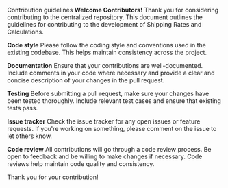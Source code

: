 Contribution guidelines
**Welcome Contributors!**
Thank you for considering contributing to the centralized repository. This document outlines the guidelines for contributing to the development of Shipping Rates and Calculations.

**Code style**
Please follow the coding style and conventions used in the existing codebase. This helps maintain consistency across the project.

**Documentation**
Ensure that your contributions are well-documented. Include comments in your code where necessary and provide a clear and concise description of your changes in the pull request.

**Testing**
Before submitting a pull request, make sure your changes have been tested thoroughly. Include relevant test cases and ensure that existing tests pass.

**Issue tracker**
Check the issue tracker for any open issues or feature requests. If you're working on something, please comment on the issue to let others know.

**Code review**
All contributions will go through a code review process. Be open to feedback and be willing to make changes if necessary. Code reviews help maintain code quality and consistency.

Thank you for your contribution!
